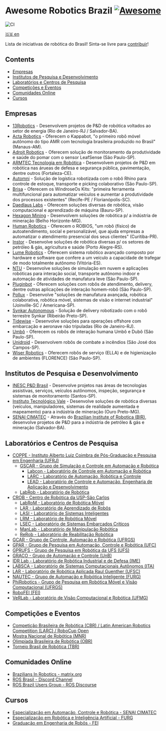 # Awesome Robotics Brazil [![Awesome](https://awesome.re/badge.svg)](https://github.com/sindresorhus/awesome)

![CI](https://github.com/mateus-amarante/awesome-robotics-brazil/workflows/CI/badge.svg)

[:uk: en](README.EN.md)

Lista de iniciativas de robótica do Brasil! Sinta-se livre para [contribuir](CONTRIBUTING.md)!

## Contents

- [Empresas](#empresas)
- [Institutos de Pesquisa e Desenvolvimento](#institutos-de-pesquisa-e-desenvolvimento)
- [Laboratórios e Centros de Pesquisa](#laboratórios-e-centros-de-pesquisa)
- [Competições e Eventos](#competições-e-eventos)
- [Comunidades Online](#comunidades-online)
- [Cursos](#cursos)

## Empresas

- [13Robotics](http://www.13robotics.com/) - Desenvolvem projetos de P&D de robótica voltados ao setor de energia (Rio de Janeiro-RJ / Salvador-BA).
- [Acta Robotics](http://actarobotics.com/) - Oferecem o Kappabot, "o primeiro robô móvel autônomo do tipo AMR com tecnologia brasileira produzido no Brasil" (Manaus-AM).
- [Adroit Robotics](http://adroitrobotics.com/) - Oferecem solução de monitoramento da produtividade e saúde do pomar com o sensor LeafSense (São Paulo-SP).
- [ARMTEC Tecnologia em Robótica](http://www.armtecbrasil.com/) - Desenvolvem projetos de P&D em robótica nas árueas de defesa e segurança pública, pavimentação, dentre outros (Fortaleza-CE).
- [Automni](https://automni.com.br/) - Solução de logística robotizada com o robô Rhino para controle de estoque, transporte e picking colaborativo (São Paulo-SP).
- [Brisa](https://www.brisa.tech/) - Oferecem os WindroseOs Kits: "primeira ferramenta multifuncional para automatizar veículos e aumentar a produtividade dos processos existentes" (Recife-PE / Florianópolis-SC).
- [Daedlaus Labs](https://www.daedalus-tech.com/) - Oferecem soluções diversas de robótica, visão computacional e aprendizado de máquina (Bauru-SP).
- [Hexagon Mining](https://hexagonmining.com/) - Desenvolvem soluções de robótica p/ a indústria de mineração (Belho Horizonte-MG).
- [Human Robotics](https://www.humanrobotics.ai/) - Oferecem o ROBIOS, "um robô (físico) de autoatendimento, social e personalizável, que ajuda empresas a automatizar o atendimento presencial dos seus clientes" (Curitiba-PR).
- [Instor](https://www.instor.com.br/) - Desenvolve soluções de robótica diversas p/ os setores de petróleo & gás, agricultura e saúde (Porto Alegre-RS).
- [Lume Robotics](http://lumerobotics.ai/) - Oferecem sistema robótico avançado composto por hardware e software que confere a um veículo a capacidade de trafegar de modo totalmente autônomo (Vitória-ES).
- [NTU](https://ntu.ai/) - Desenvolve soluções de simulação em nuvem e aplicações robóticas para interação social, transporte autônomo indoor e automação de atividades de manufatura leve (São Paulo-SP).
- [Pluginbot](https://pluginbot.ai/) - Oferecem soluções com robôs de atendimento, delivery, dentre outras aplicações de interação homem-robô (São Paulo-SP).
- [Pollux](https://www.pollux.com.br/) - Desenvolve "soluções de manufatura avançada, robótica colaborativa, robótica móvel, sistemas de visão e internet industrial" (Joinville-SC / Americana-SP).
- [Synkar Autonomous](https://www.synkar.com/) - Solução de delivery robotizado com o robô terrestre Synkar (Ribeirão Preto-SP).
- [Tidewise](https://www.tidewise.io/) - Desenvolve soluções para operações offshore com embarcação e aeronave não tripuladas (Rio de Janeiro-RJ).
- [Umbô](https://www.umbo.net.br/) - Oferecem os robôs de interação humana Umbô e Dubô (São Paulo-SP).
- [Unidroid](https://www.unidroid.com.br/) - Desenvolvem robôs de combate a incêndios (São José dos Campos-SP).
- [Wiser Robotics](https://wiserrobotics.com.br/) - Oferecem robôs de serviço (ELLA) e de higienização de ambientes (FLORENCE) (São Paulo-SP).

## Institutos de Pesquisa e Desenvolvimento

- [INESC P&D Brasil](http://inescbrasil.org.br/) - Desenvolve projetos nas áreas de tecnologias assistivas, serviços, veículos autônomos, inspeção, segurança e sistemas de monitoramento (Santos-SP).
- [Instituto Tecnológico Vale](http://www.itv.org/en/research-line/robotics-applied-to-mining/) - Desenvolve soluções de robótica diversas (veículos, manipuladores, sistemas de realidade aumentada e mapeamento) para a indústria de mineração (Ouro Preto-MG).
- [SENAI CIMATEC](http://www.senaicimatec.com.br/areas-de-interesse/robotica-e-supercomputacao/) - Através do [Brazilian Institute of Robotica (BIR)](https://github.com/Brazilian-Institute-of-Robotics), desenvolve projetos de P&D para a indústria de petróleo & gás e mineração (Salvador-BA).

## Laboratórios e Centros de Pesquisa

- [COPPE - Instituto Alberto Luiz Coimbra de Pós-Graduação e Pesquisa em Engenharia (UFRJ)](https://www.coppe.ufrj.br/)
  - [GSCAR - Grupo de Simulação e Controle em Automação e Robótica](http://www.coep.ufrj.br/gscar/sobre.html)
    - [Labcon - Laboratório de Controle em Automação e Robótica](http://www.coep.ufrj.br/labcon)
    - [LARC - Laboratório de Automação, Robótica e Controle](http://www.coep.ufrj.br/gscar/larc.html)
    - [LEAD - Laboratório de Controle e Automação, Engenharia de Aplicação e Desenvolvimento](http://www.coep.ufrj.br/gscar/lead/)
  - [LabRob - Laboratório de Robótica](http://www.labrob.coppe.ufrj.br/)
- [CROB - Centro de Robótica da USP-São Carlos](http://www.crob.eesc.usp.br/)
  - [LabRoM - Laboratório de Robótica Móvel](https://github.com/EESC-LabRoM)
  - [LAR - Laboratório de Aprendizado de Robôs](http://lar.icmc.usp.br/)
  - [LASI - Laboratório de Sistemas Inteligentes](http://www.sel.eesc.usp.br/lasi/lasi/?page_id=83&lang=pt)
  - [LRM - Laboratório de Robótica Móvel](http://lrm.icmc.usp.br/web/index.php?n=Port.Home)
  - [LSEC - Laboratório de Sistemas Embarcados Críticos](https://www.lsec.icmc.usp.br/)
  - [ManLab - Laboratório de Manipulação Robótica](http://143.107.239.254/mecatronica/index.php/pt/laboratorios/laboratorio-de-manipulacao-robotica)
  - [ReRob - Laboratório de Reabilitação Robótica](http://143.107.239.254/mecatronica/index.php/pt/laboratorios/laboratorio-de-reabilitacao-robotica)
- [GCAR - Grupo de Controle, Automação e Robótica (UFRGS)](https://www.ece.ufrgs.br/)
- [GPAR - Grupo de Pesquisa em Automação, Controle e Robótica (UFC)](https://gpar.ufc.br/)
- [GPRUFS - Grupo de Pesquisa em Robótica da UFS (UFS)](http://www.gprufs.org/)
- [GRACO - Grupo de Automação e Controle (UnB)](http://www.graco.unb.br/)
- [IDR Lab - Laboratório de Robótica Industrial e de Defesa (IME)](http://labmec.imejunior.com.br/)
- [LABSCA - Laboratório de Sistemas Computacionais Autônomos (ITA)](http://www.comp.ita.br/labsca/)
- [LAR - Laboratório de Robótica Aplicada Raul Guenther (UFSC)](https://robotica.ufsc.br/)
- [NAUTEC - Grupo de Automação e Robótica Inteligente (FURG)](https://nautec.furg.br/)
- [PhiRobotics - Grupo de Pesquisa em Robótica Móvel e Visão Computacional (UFRGS)](https://www.inf.ufrgs.br/phi-group/site/)
- [RoboFEI (FEI)](https://portal.fei.edu.br/robo-fei)
- [VeRLab - Laboratório de Visão Computacional e Robótica (UFMG)](https://www.verlab.dcc.ufmg.br/)

## Competições e Eventos

- [Competição Brasileira de Robótica (CBR) / Latin American Robotics Competition (LARC) / RoboCup Open](http://www.cbrobotica.org/)
- [Mostra Nacional de Robótica (MNR)](http://www.mnr.org.br/)
- [Olimpíada Brasileira de Robótica (OBR)](http://www.obr.org.br/)
- [Torneio Brasil de Robótica (TBR)](https://www.torneiobrasilderobotica.com.br/)

## Comunidades Online

- [Brazilians In Robotics - matrix.org](https://matrix.to/#/#brazilians-in-robotics:matrix.org?via=matrix.org)
- [ROS Brasil - Discord Channel](https://discord.gg/UKUfdpku)
- [ROS Brazil Users Group - ROS Discourse](https://discourse.ros.org/c/local/brazil/40)

## Cursos

- [Especialização em Automação, Controle e Robótica - SENAI CIMATEC](http://www.senaicimatec.com.br/cursos_pos/especializacao-em-automacao-controle-e-robotica/#/)
- [Especialização em Robótica e Inteligência Artificial - FURG](https://siposg.furg.br/curso/1068)
- [Graduação em Engenharia de Robôs - FEI](https://portal.fei.edu.br/curso-de-engenharia-de-robos)
